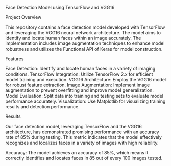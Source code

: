 Face Detection Model using TensorFlow and VGG16

Project Overview

This repository contains a face detection model developed with TensorFlow and leveraging the VGG16 neural network architecture. The model aims to identify and locate human faces within an image accurately. The implementation includes image augmentation techniques to enhance model robustness and utilizes the Functional API of Keras for model construction.

Features

Face Detection: Identify and locate human faces in a variety of imaging conditions.
TensorFlow Integration: Utilize TensorFlow 2.x for efficient model training and execution.
VGG16 Architecture: Employ the VGG16 model for robust feature extraction.
Image Augmentation: Implement image augmentation to prevent overfitting and improve model generalization.
Model Evaluation: Split data into training and testing sets to evaluate model performance accurately.
Visualization: Use Matplotlib for visualizing training results and detection performance.

Results

Our face detection model, leveraging TensorFlow and the VGG16 architecture, has demonstrated promising performance with an accuracy rate of 85% during testing. This metric indicates that the model effectively recognizes and localizes faces in a variety of images with high reliability.

Accuracy: The model achieves an accuracy of 85%, which means it correctly identifies and locates faces in 85 out of every 100 images tested.

